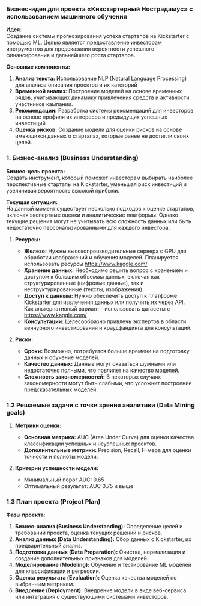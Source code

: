### Бизнес-идея для проекта «Кикстартерный Нострадамус» с использованием машинного обучения

**Идея:**  
Создание системы прогнозирования успеха стартапов на Kickstarter с помощью ML.
Целью является предоставление инвесторам инструментов для предсказания вероятности успешного финансирования и дальнейшего роста стартапов.

**Основные компоненты:**
1. **Анализ текста:** Использование NLP (Natural Language Processing) для анализа описания проектов и их категорий
2. **Временной анализ:** Построение моделей на основе временных рядов, учитывающих динамику привлечения средств и активности участников кампании.
3. **Рекомендации:** Разработка системы рекомендаций для инвесторов на основе профиля их интересов и предыдущих успешных инвестиций.
4. **Оценка рисков:** Создание модели для оценки рисков на основе имеющихся данных о стартапах, которые ранее не достигли своих целей.

### 1. Бизнес-анализ (Business Understanding)

**Бизнес-цель проекта:**  
Создать инструмент, который поможет инвесторам выбирать наиболее перспективные стартапы на Kickstarter, уменьшая риск инвестиций и увеличивая вероятность высокой прибыли.

**Текущая ситуация:**  
На данный момент существует несколько подходов к оценке стартапов, включая экспертные оценки и аналитические платформы. Однако текущие решения могут не учитывать всю сложность данных или быть недостаточно персонализированными для каждого инвестора.

1. **Ресурсы:**
   - **Железо:** Нужны высокопроизводительные сервера с GPU для обработки изображений и обучения моделей. Планируется использовать ресурсы https://www.kaggle.com/
   - **Хранение данных:** Необходимо решить вопрос с хранением и доступом к большим объемам данных, включая как структурированные (цифровые данные), так и неструктурированные (тексты, изображения).
   - **Доступ к данным:** Нужно обеспечить доступ к платформе Kickstarter для извлечения данных или получить их через API. Как альтернативный вариант - использовать датасеты с https://www.kaggle.com/
   - **Консультации:** Целесообразно привлечь экспертов в области венчурного инвестирования и краудфандинга для консультаций.

2. **Риски:**
   - **Сроки:** Возможно, потребуется больше времени на подготовку данных и обучение моделей.
   - **Качество данных:** Данные могут оказаться шумными или недостаточно полными, что повлияет на качество моделей.
   - **Сложность закономерностей:** В некоторых случаях закономерности могут быть слабыми, что усложнит построение предсказательных моделей.

### 1.2 Решаемые задачи с точки зрения аналитики (Data Mining goals)

1. **Метрики оценки:**
   - **Основная метрика:** AUC (Area Under Curve) для оценки качества классификации успешных и неуспешных проектов.
   - **Дополнительные метрики:** Precision, Recall, F-мера для оценки точности и полноты модели.

2. **Критерии успешности модели:**
   - Минимальный порог AUC: 0.65
   - Оптимальный результат: AUC 0.75 и выше

### 1.3 План проекта (Project Plan)

**Фазы проекта:**
1. **Бизнес-анализ (Business Understanding):** Определение целей и требований проекта, оценка текущих решений и рисков.
2. **Анализ данных (Data Understanding):** Сбор данных с Kickstarter, их предварительный анализ.
3. **Подготовка данных (Data Preparation):** Очистка, нормализация и создание дополнительных признаков для моделей.
4. **Моделирование (Modeling):** Обучение и тестирование ML моделей для классификации и регрессии.
5. **Оценка результата (Evaluation):** Оценка качества моделей по выбранным метрикам.
6. **Внедрение (Deployment):** Внедрение модели в виде веб-сервиса или интеграция с существующими системами инвесторов.
